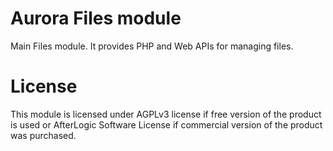 # Aurora Files module
Main Files module. It provides PHP and Web APIs for managing files.

# License
This module is licensed under AGPLv3 license if free version of the product is used or AfterLogic Software License if commercial version of the product was purchased.
